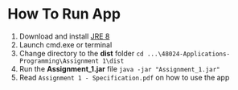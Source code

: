 # How To Run App

1. Download and install [JRE 8](https://www.oracle.com/java/technologies/javase-jre8-downloads.html)
2. Launch cmd.exe or terminal
3. Change directory to the **dist** folder `cd ...\48024-Applications-Programming\Assignment 1\dist`
4. Run the **Assignment_1.jar** file `java -jar "Assignment_1.jar"`
5. Read `Assignment 1 - Specification.pdf` on how to use the app
